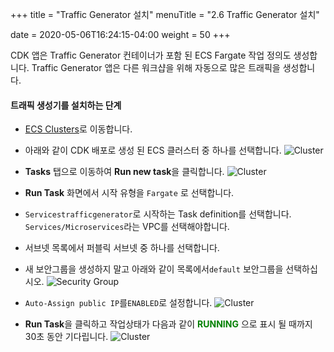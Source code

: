 +++
title = "Traffic Generator 설치"
menuTitle = "2.6 Traffic Generator 설치"

date = 2020-05-06T16:24:15-04:00
weight = 50
+++

CDK 앱은 Traffic Generator 컨테이너가 포함 된 ECS Fargate 작업 정의도 생성합니다. Traffic Generator 앱은 다른 워크샵을 위해 자동으로 많은 트래픽을 생성합니다.

#### 트래픽 생성기를 설치하는 단계

* [ECS Clusters](https://console.aws.amazon.com/ecs/home#/clusters)로 이동합니다.
* 아래와 같이 CDK 배포로 생성 된 ECS 클러스터 중 하나를 선택합니다.
![Cluster](/images/trafficgen/traffic-cluster.png)
* **Tasks** 탭으로 이동하여 **Run new task**을 클릭합니다.
![Cluster](/images/trafficgen/traffic-newtask.png)
* **Run Task** 화면에서 시작 유형을 `Fargate` 로 선택합니다.
* `Servicestrafficgenerator`로 시작하는 Task definition를 선택합니다. `Services/Microservices`라는 VPC를 선택해야합니다.
* 서브넷 목록에서 퍼블릭 서브넷 중 하나를 선택합니다.
* 새 보안그룹을 생성하지 말고 아래와 같이 목록에서`default` 보안그룹을 선택하십시오.
![Security Group](/images/trafficgen/traffic-sg.png)

* `Auto-Assign public IP`를`ENABLED`로 설정합니다.
![Cluster](/images/trafficgen/traffic-runtask.png)
* **Run Task**을 클릭하고 작업상태가 다음과 같이 <span style="color: green;"> **RUNNING** </span>으로 표시 될 때까지 30초 동안 기다립니다.
![Cluster](/images/trafficgen/traffic-running.png)